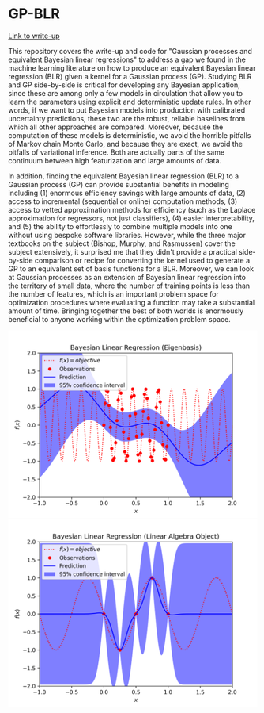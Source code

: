 # GP-BLR

[Link to write-up](main.pdf)

This repository covers the write-up and code for "Gaussian processes and equivalent Bayesian linear regressions" to address a gap we found in the machine learning literature on how to produce an equivalent Bayesian linear regression (BLR) given a kernel for a Gaussian process (GP). Studying BLR and GP side-by-side is critical for developing any Bayesian application, since these are among only a few models in  circulation that allow you to learn the parameters using explicit and deterministic update rules. In other words, if we want to put Bayesian models into production with calibrated uncertainty predictions, these two are the robust, reliable baselines from which all other approaches are compared. Moreover, because the computation of these models is deterministic, we avoid the horrible pitfalls of Markov chain Monte Carlo, and because they are exact, we avoid the pitfalls of variational inference. Both are actually parts of the same continuum between high featurization and large amounts of data. 

In addition, finding the equivalent Bayesian linear regression (BLR) to a Gaussian process (GP) can provide substantial benefits in modeling including (1) enormous efficiency savings with large amounts of data, (2) access to incremental (sequential or online) computation methods, (3) access to vetted approximation methods for efficiency (such as the Laplace approximation for regressors, not just classifiers), (4) easier interpretability, and (5) the ability to effortlessly to combine multiple models into one without using bespoke software libraries. However, while the three major textbooks on the subject (Bishop, Murphy, and Rasmussen) cover the subject extensively, it surprised me that they didn't provide a practical side-by-side comparison or recipe for converting the kernel used to generate a GP to an equivalent set of basis functions for a BLR. Moreover, we can look at Gaussian processes as an extension of Bayesian linear regression into the territory of small data, where the number of training points is less than the number of features, which is an important problem space for optimization procedures where evaluating a function may take a substantial amount of time. Bringing together the best of both worlds is enormously beneficial to anyone working within the optimization problem space.

![Example regression results for GP and BLR](regression_results.png)
![Example regression results for GP and BLR](regression_results2.png)

